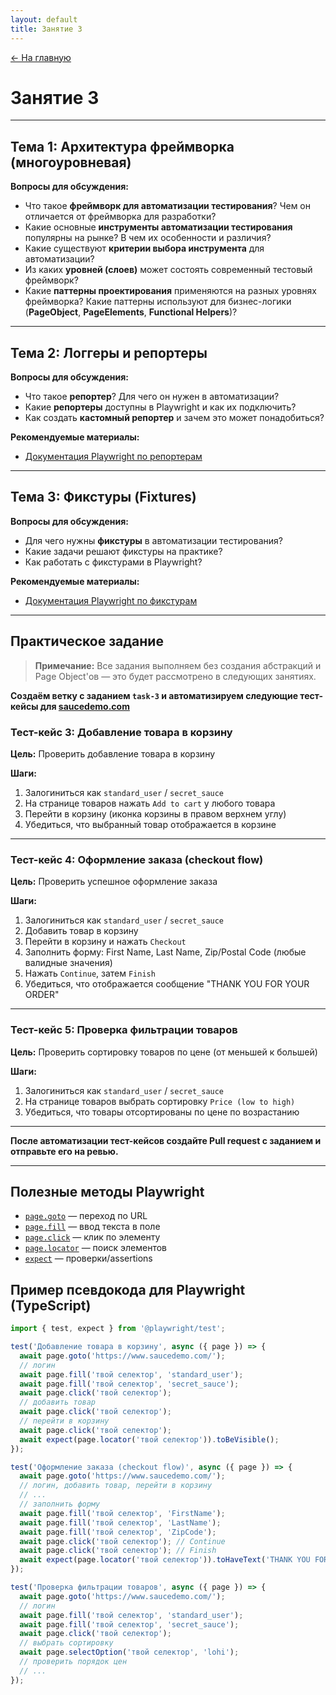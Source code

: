 ```yaml
---
layout: default
title: Занятие 3
---
```


<a href="{{ site.baseurl }}" class="main-link-home">&#8592; На главную</a>

# Занятие 3

---

## Тема 1: Архитектура фреймворка (многоуровневая)

**Вопросы для обсуждения:**
- Что такое **фреймворк для автоматизации тестирования**? Чем он отличается от фреймворка для разработки?
- Какие основные **инструменты автоматизации тестирования** популярны на рынке? В чем их особенности и различия?
- Какие существуют **критерии выбора инструмента** для автоматизации?
- Из каких **уровней (слоев)** может состоять современный тестовый фреймворк?
- Какие **паттерны проектирования** применяются на разных уровнях фреймворка? Какие паттерны используют для бизнес-логики (**PageObject**, **PageElements**, **Functional Helpers**)?

---

## Тема 2: Логгеры и репортеры

**Вопросы для обсуждения:**
- Что такое **репортер**? Для чего он нужен в автоматизации?
- Какие **репортеры** доступны в Playwright и как их подключить?
- Как создать **кастомный репортер** и зачем это может понадобиться?

**Рекомендуемые материалы:**
- [Документация Playwright по репортерам](https://playwright.dev/docs/test-reporters)

---

## Тема 3: Фикстуры (Fixtures)

**Вопросы для обсуждения:**
- Для чего нужны **фикстуры** в автоматизации тестирования?
- Какие задачи решают фикстуры на практике?
- Как работать с фикстурами в Playwright?

**Рекомендуемые материалы:**
- [Документация Playwright по фикстурам](https://playwright.dev/docs/test-fixtures)

---

## Практическое задание

> **Примечание:** Все задания выполняем без создания абстракций и Page Object'ов — это будет рассмотрено в следующих занятиях.

**Создаём ветку с заданием `task-3` и автоматизируем следующие тест-кейсы для [saucedemo.com](https://www.saucedemo.com/)**

### Тест-кейс 3: Добавление товара в корзину
**Цель:** Проверить добавление товара в корзину

**Шаги:**
1. Залогиниться как `standard_user` / `secret_sauce`
2. На странице товаров нажать `Add to cart` у любого товара
3. Перейти в корзину (иконка корзины в правом верхнем углу)
4. Убедиться, что выбранный товар отображается в корзине

---

### Тест-кейс 4: Оформление заказа (checkout flow)
**Цель:** Проверить успешное оформление заказа

**Шаги:**
1. Залогиниться как `standard_user` / `secret_sauce`
2. Добавить товар в корзину
3. Перейти в корзину и нажать `Checkout`
4. Заполнить форму: First Name, Last Name, Zip/Postal Code (любые валидные значения)
5. Нажать `Continue`, затем `Finish`
6. Убедиться, что отображается сообщение "THANK YOU FOR YOUR ORDER"

---

### Тест-кейс 5: Проверка фильтрации товаров
**Цель:** Проверить сортировку товаров по цене (от меньшей к большей)

**Шаги:**
1. Залогиниться как `standard_user` / `secret_sauce`
2. На странице товаров выбрать сортировку `Price (low to high)`
3. Убедиться, что товары отсортированы по цене по возрастанию

---

**После автоматизации тест-кейсов создайте Pull request с заданием и отправьте его на ревью.**

---

## Полезные методы Playwright

- [`page.goto`](https://playwright.dev/docs/api/class-page#page-goto) — переход по URL
- [`page.fill`](https://playwright.dev/docs/api/class-page#page-fill) — ввод текста в поле
- [`page.click`](https://playwright.dev/docs/api/class-page#page-click) — клик по элементу
- [`page.locator`](https://playwright.dev/docs/api/class-page#page-locator) — поиск элементов
- [`expect`](https://playwright.dev/docs/api/class-expect) — проверки/assertions

## Пример псевдокода для Playwright (TypeScript)

```ts
import { test, expect } from '@playwright/test';

test('Добавление товара в корзину', async ({ page }) => {
  await page.goto('https://www.saucedemo.com/');
  // логин
  await page.fill('твой селектор', 'standard_user');
  await page.fill('твой селектор', 'secret_sauce');
  await page.click('твой селектор');
  // добавить товар
  await page.click('твой селектор');
  // перейти в корзину
  await page.click('твой селектор');
  await expect(page.locator('твой селектор')).toBeVisible();
});

test('Оформление заказа (checkout flow)', async ({ page }) => {
  await page.goto('https://www.saucedemo.com/');
  // логин, добавить товар, перейти в корзину
  // ...
  // заполнить форму
  await page.fill('твой селектор', 'FirstName');
  await page.fill('твой селектор', 'LastName');
  await page.fill('твой селектор', 'ZipCode');
  await page.click('твой селектор'); // Continue
  await page.click('твой селектор'); // Finish
  await expect(page.locator('твой селектор')).toHaveText('THANK YOU FOR YOUR ORDER');
});

test('Проверка фильтрации товаров', async ({ page }) => {
  await page.goto('https://www.saucedemo.com/');
  // логин
  await page.fill('твой селектор', 'standard_user');
  await page.fill('твой селектор', 'secret_sauce');
  await page.click('твой селектор');
  // выбрать сортировку
  await page.selectOption('твой селектор', 'lohi');
  // проверить порядок цен
  // ...
});
```